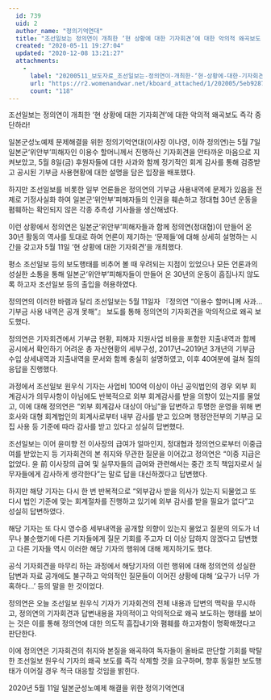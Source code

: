 ```yaml
---
  id: 739
  uid: 2
  author_name: "정의기억연대"
  title: "조선일보는 정의연이 개최한 ‘현 상황에 대한 기자회견’에 대한 악의적 왜곡보도 즉각 중단하라!"
  created: "2020-05-11 19:27:04"
  updated: "2020-12-08 13:21:27"
  attachments: 
    - 
      label: "20200511_보도자료_조선일보는-정의연이-개최한-‘현-상황에-대한-기자회견’에-대한-악의적-왜곡보도-즉각-중단하라.hwp"
      url: "https://r2.womenandwar.net/kboard_attached/1/202005/5eb928780ba925989219.hwp"
      count: "118"
---
```

조선일보는 정의연이 개최한 ‘현 상황에 대한 기자회견’에 대한 악의적 왜곡보도 즉각 중단하라!


일본군성노예제 문제해결을 위한 정의기억연대(이사장 이나영, 이하 정의연)는 5월 7일 일본군‘위안부’피해자인 이용수 할머니께서 진행하신 기자회견을 안타까운 마음으로 지켜보았고, 5월 8일(금) 후원자들에 대한 사과와 함께 정기적인 회계 감사를 통해 검증받고 공시된 기부금 사용현황에 대한 설명을 담은 입장을 배포했다. 

하지만 조선일보를 비롯한 일부 언론들은 정의연의 기부금 사용내역에 문제가 있음을 전제로 기정사실화 하여 일본군‘위안부’피해자들의 인권을 훼손하고 정대협 30년 운동을 폄훼하는 확인되지 않은 각종 추측성 기사들을 생산해냈다. 

이런 상황에서 정의연은 일본군‘위안부’피해자들과 함께 정의연(정대협)이 만들어 온 30년 활동의 역사를 토대로 하여 언론이 제기하는 ‘문제들’에 대해 상세히 설명하는 시간을 갖고자 5월 11일 ‘현 상황에 대한 기자회견’을 개최했다. 

평소 조선일보 등의 보도행태를 비추어 볼 때 우려되는 지점이 있었으나 모든 언론과의 성실한 소통을 통해 일본군‘위안부’피해자들이 만들어 온 30년의 운동이 흠집나지 않도록 하고자 조선일보 등의 출입을 허용하였다. 

정의연의 이러한 바램과 달리 조선일보는 5월 11일자 『정의연 “이용수 할머니께 사과... 기부금 사용 내역은 공개 못해”』 보도를 통해 정의연의 기자회견을 악의적으로 왜곡 보도했다. 

정의연은 기자회견에서 기부금 현황, 피해자 지원사업 비용을 포함한 지출내역과 함께 공시에서 확인하기 어려운 총 자산현황의 세부구성, 2017년~2019년 3개년의 기부금 수입 상세내역과 지출내역을 문서와 함께 충실히 설명하였고, 이후 40여분에 걸쳐 질의응답을 진행했다. 

과정에서 조선일보 원우식 기자는 사업비 100억 이상이 아닌 공익법인의 경우 외부 회계감사가 의무사항이 아님에도 반복적으로 외부 회계감사를 받을 의향이 있는지를 물었고, 이에 대해 정의연은 “외부 회계감사 대상이 아님”을 답변하고 투명한 운영을 위해 변호사와 대형 회계법인의 회계사로부터 내부 감사를 받고 있으며 행정안전부의 기부금 모집 사용 등 기준에 따라 감사를 받고 있다고 성실히 답변했다.

조선일보는 이어 윤미향 전 이사장의 급여가 얼마인지, 정대협과 정의연으로부터 이중급여를 받았는지 등 기자회견의 본 취지와 무관한 질문을 이어갔고 정의연은 “이중 지급은 없었다. 윤 前 이사장의 급여 및 실무자들의 급여와 관련해서는 중간 조직 책임자로서 실무자들에게 감사하게 생각한다”는 말로 답을 대신하겠다고 답변했다.

하지만 해당 기자는 다시 한 번 반복적으로 “외부감사 받을 의사가 있는지 되물었고 또 다시 법인 기준에 맞는 회계절차를 진행하고 있기에 외부 감사를 받을 필요가 없다”고 성실히 답변하였다. 

해당 기자는 또 다시 영수증 세부내역을 공개할 의향이 있는지 물었고 질문의 의도가 너무나 불순했기에 다른 기자들에게 질문 기회를 주고자 더 이상 답하지 않겠다고 답변했고 다른 기자들 역시 이러한 해당 기자의 행위에 대해 제지하기도 했다. 

공식 기자회견을 마무리 하는 과정에서 해당기자의 이런 행위에 대해 정의연의 성실한 답변과 자료 공개에도 불구하고 악의적인 질문들이 이어진 상황에 대해 ‘요구가 너무 가혹하다...’ 등의 말을 한 것이었다. 

정의연은 오늘 조선일보 원우식 기자가 기자회견의 전체 내용과 답변의 맥락을 무시하고, 정의연의 기자회견과 답변내용을 자의적이고 악의적으로 왜곡 보도하는 행태를 보이는 것은 이를 통해 정의연에 대한 의도적 흠집내기와 폄훼를 하고자함이 명확해졌다고 판단한다. 

이에 정의연은 기자회견의 취지와 본질을 왜곡하여 독자들이 올바로 판단할 기회를 박탈한 조선일보 원우식 기자의 왜곡 보도를 즉각 삭제할 것을 요구하며, 향후 동일한 보도행태가 이어질 경우 적극 대응할 것임을 밝힌다. 


2020년 5월 11일
일본군성노예제 해결을 위한 정의기억연대